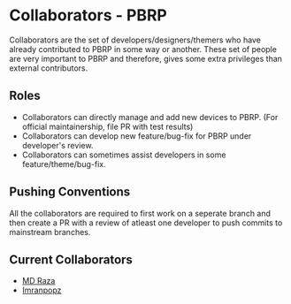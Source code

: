 # Collaborators - PBRP

Collaborators are the set of developers/designers/themers who have already contributed to PBRP in some way or another. These set of people are very important to PBRP and therefore, gives some extra privileges than external contributors.

## Roles

- Collaborators can directly manage and add new devices to PBRP. (For official maintainership, file PR with test results)
- Collaborators can develop new feature/bug-fix for PBRP under developer's review.
- Collaborators can sometimes assist developers in some feature/theme/bug-fix.

## Pushing Conventions

All the collaborators are required to first work on a seperate branch and then create a PR with a review of atleast one developer to push commits to mainstream branches.

## Current Collaborators

- [MD Raza](https://github.com/razadroid)
- [Imranpopz](https://github.com/imranpopz)
